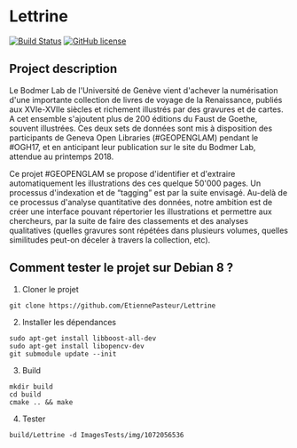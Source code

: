 # Lettrine
[![Build Status](https://travis-ci.org/EtiennePasteur/Lettrine.svg?branch=master)](https://travis-ci.org/EtiennePasteur/Lettrine) [![GitHub license](https://img.shields.io/badge/license-MIT-lightgrey.svg)](https://raw.githubusercontent.com/EtiennePasteur/Lettrine/master/LICENSE)
## Project description
Le Bodmer Lab de l'Université de Genève vient d'achever la numérisation d'une importante collection de livres de voyage de la Renaissance, publiés aux XVIe-XVIIe siècles et richement illustrés par des gravures et de cartes. A cet ensemble s'ajoutent plus de 200 éditions du Faust de Goethe, souvent illustrées. Ces deux sets de données sont mis à disposition des participants de Geneva Open Libraries (#GEOPENGLAM) pendant le #OGH17, et en anticipant leur publication sur le site du Bodmer Lab, attendue au printemps 2018.

Ce projet #GEOPENGLAM se propose d'identifier et d'extraire automatiquement les illustrations des ces quelque 50'000 pages. Un processus d'indexation et de “tagging” est par la suite envisagé. Au-delà de ce processus d'analyse quantitative des données, notre ambition est de créer une interface pouvant répertorier les illustrations et permettre aux chercheurs, par la suite de faire des classements et des analyses qualitatives (quelles gravures sont répétées dans plusieurs volumes, quelles similitudes peut-on déceler à travers la collection, etc).

## Comment tester le projet sur Debian 8 ?
1. Cloner le projet
```
git clone https://github.com/EtiennePasteur/Lettrine
```
2. Installer les dépendances
```
sudo apt-get install libboost-all-dev
sudo apt-get install libopencv-dev
git submodule update --init
```
3. Build
```
mkdir build
cd build
cmake .. && make
```
4. Tester
```
build/Lettrine -d ImagesTests/img/1072056536
```


